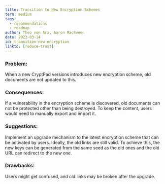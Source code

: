 ```yaml
---
title: Transition to New Encryption Schemes
term: medium
tags:
  - recommendations
  - roadmap
author: Theo von Arx, Aaron MacSween
date: 2023-03-14
id: transition-new-encryption
linkto: [reduce-trust]
---
```


### Problem:

When a new CryptPad versions introduces new encryption scheme, old
documents are not updated to this.

### Consequences:

If a vulnerability in the encryption scheme is discovered, old documents
can not be protected other than being destroyed. To keep the content,
users would need to manually export and import it.

### Suggestions:

Implement an upgrade mechanism to the latest encryption scheme that can
be activated by users. Ideally, the old links are still valid. To
achieve this, the new keys can be generated from the same seed as the
old ones and the old URL can redirect to the new one.

### Drawbacks:

Users might get confused, and old links may be broken after the upgrade.
